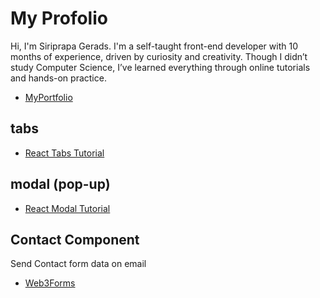 # My Profolio
Hi, I'm Siriprapa Gerads.
I'm a self-taught front-end developer with 10 months of experience, driven by curiosity and creativity. Though I didn’t study Computer Science, I’ve learned everything through online tutorials and hands-on practice.
- [MyPortfolio](https://siriprapagerads.netlify.app/)

## tabs
- [React Tabs Tutorial](https://www.youtube.com/watch?v=WkREeDy2WQ4)

## modal (pop-up)
- [React Modal Tutorial](https://www.youtube.com/watch?v=9DwGahSqcEc&t=15s)

## Contact Component
Send Contact form data on email
- [Web3Forms](https://web3forms.com/)

